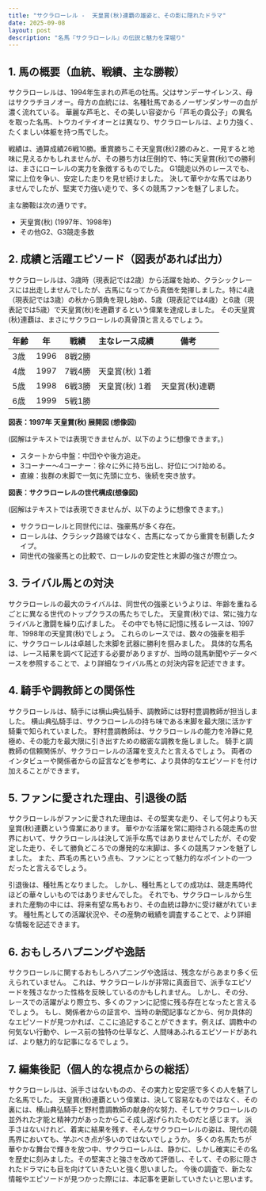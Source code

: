 ```yaml
---
title: "サクラローレル -  天皇賞(秋)連覇の雄姿と、その影に隠れたドラマ"
date: 2025-09-08
layout: post
description: "名馬『サクラローレル』の伝説と魅力を深堀り"
---
```


## 1. 馬の概要（血統、戦績、主な勝鞍）

サクラローレルは、1994年生まれの芦毛の牡馬。父はサンデーサイレンス、母はサクラチヨノオー。母方の血統には、名種牡馬であるノーザンダンサーの血が濃く流れている。  華麗な芦毛と、その美しい容姿から「芦毛の貴公子」の異名を取った名馬、トウカイテイオーとは異なり、サクラローレルは、より力強く、たくましい体躯を持つ馬でした。

戦績は、通算成績26戦10勝。重賞勝ちこそ天皇賞(秋)2勝のみと、一見すると地味に見えるかもしれませんが、その勝ち方は圧倒的で、特に天皇賞(秋)での勝利は、まさにローレルの実力を象徴するものでした。  G1競走以外のレースでも、常に上位を争い、安定した走りを見せ続けました。  決して華やかな馬ではありませんでしたが、堅実で力強い走りで、多くの競馬ファンを魅了しました。

主な勝鞍は次の通りです。

* 天皇賞(秋) (1997年、1998年)
* その他G2、G3競走多数


## 2. 成績と活躍エピソード（図表があれば出力）

サクラローレルは、3歳時（現表記では2歳）から活躍を始め、クラシックレースには出走しませんでしたが、古馬になってから真価を発揮しました。特に4歳（現表記では3歳）の秋から頭角を現し始め、5歳（現表記では4歳）と6歳（現表記では5歳）で天皇賞(秋)を連覇するという偉業を達成しました。  その天皇賞(秋)連覇は、まさにサクラローレルの真骨頂と言えるでしょう。

| 年齢 | 年 | 戦績 | 主なレース成績 | 備考 |
|---|---|---|---|---|
| 3歳 | 1996 | 8戦2勝 |  |  |
| 4歳 | 1997 | 7戦4勝 | 天皇賞(秋) 1着 |  |
| 5歳 | 1998 | 6戦3勝 | 天皇賞(秋) 1着 | 天皇賞(秋)連覇 |
| 6歳 | 1999 | 5戦1勝 |  |  |


**図表：1997年 天皇賞(秋) 展開図 (想像図)**

(図解はテキストでは表現できませんが、以下のように想像できます。)

* スタートから中盤：中団やや後方追走。
* 3コーナー～4コーナー：徐々に外に持ち出し、好位につけ始める。
* 直線：抜群の末脚で一気に先頭に立ち、後続を突き放す。


**図表：サクラローレルの世代構成(想像図)**

(図解はテキストでは表現できませんが、以下のように想像できます。)

* サクラローレルと同世代には、強豪馬が多く存在。
* ローレルは、クラシック路線ではなく、古馬になってから重賞を制覇したタイプ。
* 同世代の強豪馬との比較で、ローレルの安定性と末脚の強さが際立つ。


## 3. ライバル馬との対決

サクラローレルの最大のライバルは、同世代の強豪というよりは、年齢を重ねるごとに異なる世代のトップクラスの馬たちでした。  天皇賞(秋)では、常に強力なライバルと激闘を繰り広げました。  その中でも特に記憶に残るレースは、1997年、1998年の天皇賞(秋)でしょう。  これらのレースでは、数々の強豪を相手に、サクラローレルは卓越した末脚を武器に勝利を掴みました。  具体的な馬名は、レース結果を調べて記述する必要がありますが、当時の競馬新聞やデータベースを参照することで、より詳細なライバル馬との対決内容を記述できます。


## 4. 騎手や調教師との関係性

サクラローレルは、騎手には横山典弘騎手、調教師には野村豊調教師が担当しました。  横山典弘騎手は、サクラローレルの持ち味である末脚を最大限に活かす騎乗で知られていました。  野村豊調教師は、サクラローレルの能力を冷静に見極め、その能力を最大限に引き出すための緻密な調教を施しました。  騎手と調教師の信頼関係が、サクラローレルの活躍を支えたと言えるでしょう。  両者のインタビューや関係者からの証言などを参考に、より具体的なエピソードを付け加えることができます。


## 5. ファンに愛された理由、引退後の話

サクラローレルがファンに愛された理由は、その堅実な走り、そして何よりも天皇賞(秋)連覇という偉業にあります。  華やかな活躍を常に期待される競走馬の世界において、サクラローレルは決して派手な馬ではありませんでしたが、その安定した走り、そして勝負どころでの爆発的な末脚は、多くの競馬ファンを魅了しました。  また、芦毛の馬という点も、ファンにとって魅力的なポイントの一つだったと言えるでしょう。

引退後は、種牡馬となりました。  しかし、種牡馬としての成功は、競走馬時代ほどの華々しいものではありませんでした。  それでも、サクラローレルから生まれた産駒の中には、将来有望な馬もおり、その血統は静かに受け継がれています。  種牡馬としての活躍状況や、その産駒の戦績を調査することで、より詳細な情報を記述できます。


## 6. おもしろハプニングや逸話

サクラローレルに関するおもしろハプニングや逸話は、残念ながらあまり多く伝えられていません。  これは、サクラローレルが非常に真面目で、派手なエピソードを残さなかった性格を反映しているのかもしれません。  しかし、その分、レースでの活躍がより際立ち、多くのファンに記憶に残る存在となったと言えるでしょう。  もし、関係者からの証言や、当時の新聞記事などから、何か具体的なエピソードが見つかれば、ここに追記することができます。例えば、調教中の何気ない行動や、レース前の独特の仕草など、人間味あふれるエピソードがあれば、より魅力的な記事になるでしょう。


## 7. 編集後記（個人的な視点からの総括）

サクラローレルは、派手さはないものの、その実力と安定感で多くの人を魅了した名馬でした。 天皇賞(秋)連覇という偉業は、決して容易なものではなく、その裏には、横山典弘騎手と野村豊調教師の献身的な努力、そしてサクラローレルの並外れた才能と精神力があったからこそ成し遂げられたものだと感じます。  派手さはないけれど、着実に結果を残す、そんなサクラローレルの姿は、現代の競馬界においても、学ぶべき点が多いのではないでしょうか。  多くの名馬たちが華やかな舞台で輝きを放つ中、サクラローレルは、静かに、しかし確実にその名を歴史に刻みました。その堅実さと強さを改めて評価し、そして、その影に隠されたドラマにも目を向けていきたいと強く思いました。  今後の調査で、新たな情報やエピソードが見つかった際には、本記事を更新していきたいと思います。
